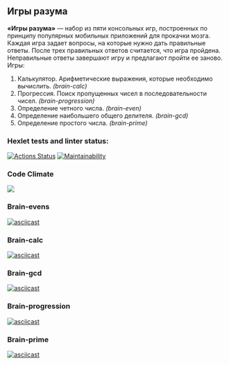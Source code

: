 ## Игры разума

**«Игры разума»** — набор из пяти консольных игр, построенных по принципу популярных мобильных приложений для прокачки мозга. Каждая игра задает вопросы, на которые нужно дать правильные ответы. После трех правильных ответов считается, что игра пройдена. Неправильные ответы завершают игру и предлагают пройти ее заново. Игры:

1. Калькулятор. Арифметические выражения, которые необходимо вычислить. _(brain-calc)_
2. Прогрессия. Поиск пропущенных чисел в последовательности чисел. _(brain-progression)_
3. Определение четного числа. _(brain-even)_
4. Определение наибольшего общего делителя. _(brain-gcd)_
5. Определение простого числа. _(brain-prime)_

### Hexlet tests and linter status:

[![Actions Status](https://github.com/lebedevalex3/frontend-project-lvl1/workflows/hexlet-check/badge.svg)](https://github.com/lebedevalex3/frontend-project-lvl1/actions)
[![Maintainability](https://api.codeclimate.com/v1/badges/8937730a066ea91a8214/maintainability)](https://codeclimate.com/github/lebedevalex3/frontend-project-lvl1/maintainability)

### Code Climate

<a href="https://codeclimate.com/github/lebedevalex3/frontend-project-lvl1/test_coverage"><img src="https://api.codeclimate.com/v1/badges/8937730a066ea91a8214/test_coverage" /></a>

### Brain-evens

[![asciicast](https://asciinema.org/a/eyd1ONWEBhDFTHLMwXKzYoKPg.svg)](https://asciinema.org/a/eyd1ONWEBhDFTHLMwXKzYoKPg)

### Brain-calc

[![asciicast](https://asciinema.org/a/0LRoQUbqfR5KpxHzxlDm8MYTJ.svg)](https://asciinema.org/a/0LRoQUbqfR5KpxHzxlDm8MYTJ)

### Brain-gcd

[![asciicast](https://asciinema.org/a/sNjG4athyn4jQBwXmwLhee83h.svg)](https://asciinema.org/a/sNjG4athyn4jQBwXmwLhee83h)

### Brain-progression

[![asciicast](https://asciinema.org/a/fL2bP9dbYgfdb5XD6Vz0xQJgF.svg)](https://asciinema.org/a/fL2bP9dbYgfdb5XD6Vz0xQJgF)

### Brain-prime

[![asciicast](https://asciinema.org/a/5erxwvOzNyhd0Uibzw29goFsW.svg)](https://asciinema.org/a/5erxwvOzNyhd0Uibzw29goFsW)
